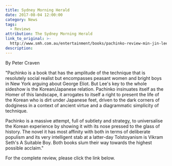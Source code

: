 ```yaml
---
title: Sydney Morning Herald
date: 2017-08-04 12:00:00
category: News
tags:
  - Reviews
attribution: The Sydney Morning Herald
link_to_original: >-
  http://www.smh.com.au/entertainment/books/pachinko-review-min-jin-lees-saga-of-koreans-in-japan-is-hard-to-put-down-20170727-gxk6aw.html
description:
---
```



By Peter Craven

"Pachinko is a book that has the amplitude of the technique that is resolutely social realist but encompasses peasant women and bright boys in New York arguing about George Eliot. But Lee's key to the whole sideshow is the Korean/Japanese relation. Pachinko insinuates itself as the Homer of this landscape, it arrogates to itself a right to present the life of the Korean who is dirt under Japanese feet, driven to the dark corners of dodginess in a context of ancient virtue and a diagrammatic simplicity of technique.

Pachinko is a massive attempt, full of subtlety and strategy, to universalise the Korean experience by showing it with its nose pressed to the glass of history. The novel it has most affinity with both in terms of deliberate populism and its very intelligent stab at a latter-day Tolstoyanism is Vikram Seth's A Suitable Boy. Both books slum their way towards the highest possible acclaim."

For the complete review, please click the link below.